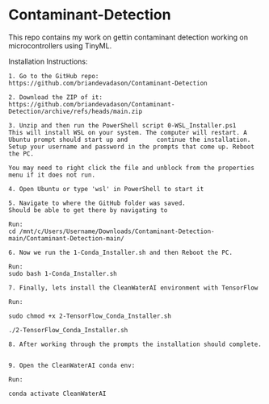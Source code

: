# Contaminant-Detection
This repo contains my work on gettin contaminant detection working on microcontrollers using TinyML. 

Installation Instructions: 

	1. Go to the GitHub repo: 
	https://github.com/briandevadason/Contaminant-Detection
	
	2. Download the ZIP of it: 
	https://github.com/briandevadason/Contaminant-Detection/archive/refs/heads/main.zip
	
	3. Unzip and then run the PowerShell script 0-WSL_Installer.ps1
	This will install WSL on your system. The computer will restart. A Ubuntu prompt should start up and 		continue the installation. Setup your username and password in the prompts that come up. Reboot the PC.

	You may need to right click the file and unblock from the properties menu if it does not run.
	
	4. Open Ubuntu or type 'wsl' in PowerShell to start it
	
	5. Navigate to where the GitHub folder was saved. 
	Should be able to get there by navigating to 

	Run:
	cd /mnt/c/Users/Username/Downloads/Contaminant-Detection-main/Contaminant-Detection-main/
	
	6. Now we run the 1-Conda_Installer.sh and then Reboot the PC.

	Run: 
	sudo bash 1-Conda_Installer.sh
	
	7. Finally, lets install the CleanWaterAI environment with TensorFlow 

	Run: 
	
	sudo chmod +x 2-TensorFlow_Conda_Installer.sh
	
	./2-TensorFlow_Conda_Installer.sh
	
	8. After working through the prompts the installation should complete.
	

	9. Open the CleanWaterAI conda env: 

	Run:
	
	conda activate CleanWaterAI
